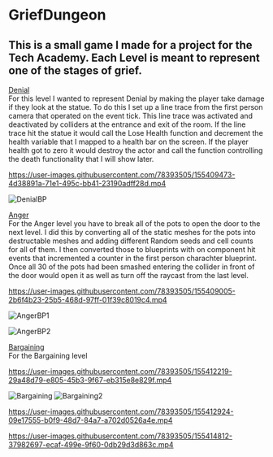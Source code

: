 # GriefDungeon
## This is a small game I made for a project for the Tech Academy. Each Level is meant to represent one of the stages of grief.

<ins>Denial</ins><br>
For this level I wanted to represent Denial by making the player take damage if they look at the statue. To do this I set up a line trace from the first person camera that operated on the event tick. This line trace was activated and deactivated by colliders at the entrance and exit of the room. If the line trace hit the statue it would call the Lose Health function and decrement the health variable that I mapped to a health bar on the screen. If the player health got to zero it would destroy the actor and call the function controlling the death functionality that I will show later.






https://user-images.githubusercontent.com/78393505/155409473-4d38891a-71e1-495c-bb41-23190adff28d.mp4



![DenialBP](https://user-images.githubusercontent.com/78393505/155419426-3bae5e34-88f3-43fa-ad85-dc2e578f763b.png)

<ins>Anger</ins><br>
For the Anger level you have to break all of the pots to open the door to the next level. I did this by converting all of the static meshes for the pots into destructable meshes and adding different Random seeds and cell counts for all of them. I then converted those to blueprints with on component hit events that incremented a counter in the first person charachter blueprint. Once all 30 of the pots had been smashed entering the collider in front of the door would open it as well as turn off the raycast from the last level.


https://user-images.githubusercontent.com/78393505/155409005-2b6f4b23-25b5-468d-97ff-01f39c8019c4.mp4

![AngerBP1](https://user-images.githubusercontent.com/78393505/155421803-3bbb3f70-4e4b-45d8-9abe-8fc54b1aabd0.png)




![AngerBP2](https://user-images.githubusercontent.com/78393505/155421814-d0906783-50c0-4e2c-be57-babbbf778150.png)


<ins>Bargaining</ins><br>
For the Bargaining level 


https://user-images.githubusercontent.com/78393505/155412219-29a48d79-e805-45b3-9f67-eb315e8e829f.mp4

![Bargaining](https://user-images.githubusercontent.com/78393505/155424723-9c0e3c81-1d3a-4fdf-83fe-dae7bc441eed.png)
![Bargaining2](https://user-images.githubusercontent.com/78393505/155424741-f4592c1f-3fa3-46ec-81ea-6df289057924.png)


https://user-images.githubusercontent.com/78393505/155412924-09e17555-b0f9-48d7-84a7-a702d0526a4e.mp4



https://user-images.githubusercontent.com/78393505/155414812-37982697-ecaf-499e-9f60-0db29d3d863c.mp4

